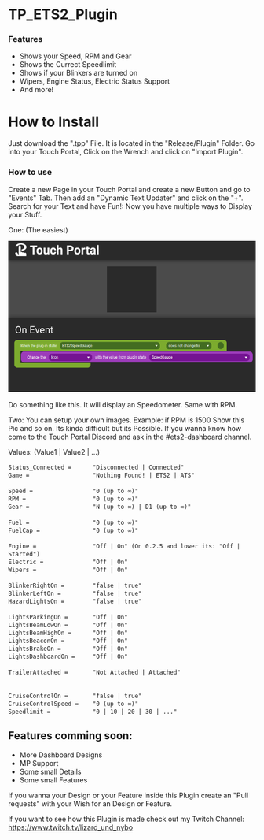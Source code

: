 # TP_ETS2_Plugin

### Features

- Shows your Speed, RPM and Gear
- Shows the Currect Speedlimit
- Shows if your Blinkers are turned on
- Wipers, Engine Status, Electric Status Support
- And more!

How to Install
=============

Just download the ".tpp" File. It is located in the "Release/Plugin" Folder.
Go into your Touch Portal, Click on the Wrench and click on "Import Plugin".



### How to use

Create a new Page in your Touch Portal and create a new Button and go to "Events" Tab. Then add an "Dynamic Text Updater" and click on the "+". Search for your Text and have Fun!:
Now you have multiple ways to Display your Stuff.

One: (The easiest)

[![](https://github.com/NyboTV/TP_ETS2_Plugin/blob/master/.github/img/1618192488295.png)](https://github.com/NyboTV/TP_ETS2_Plugin/blob/master/.github/img/1618192488295.png)

Do something like this. It will display an Speedometer. Same with RPM.


Two:
You can setup your own images. Example: if RPM is 1500 Show this Pic and so on. Its kinda difficult but its Possible. If you wanna know how come to the Touch Portal Discord and ask in the #ets2-dashboard channel.




Values: (Value1 | Value2 | ...)

	Status_Connected =      "Disconnected | Connected"
    Game =                  "Nothing Found! | ETS2 | ATS"

    Speed =                 "0 (up to ∞)"
    RPM =                   "0 (up to ∞)"
    Gear =                  "N (up to ∞) | D1 (up to ∞)"

    Fuel =                  "0 (up to ∞)"
    FuelCap =               "0 (up to ∞)"

    Engine =                "Off | On" (On 0.2.5 and lower its: "Off | Started")
    Electric =              "Off | On"
    Wipers =                "Off | On"
    
    BlinkerRightOn =        "false | true"
    BlinkerLeftOn =         "false | true"
    HazardLightsOn =        "false | true"
    
    LightsParkingOn =       "Off | On"
    LightsBeamLowOn =       "Off | On"
    LightsBeamHighOn =      "Off | On"
    LightsBeaconOn =        "Off | On"
    LightsBrakeOn =         "Off | On"
    LightsDashboardOn =     "Off | On"
    
    TrailerAttached =       "Not Attached | Attached"
    
    
    CruiseControlOn =       "false | true"
    CruiseControlSpeed =    "0 (up to ∞)"
    Speedlimit =            "0 | 10 | 20 | 30 | ..."


## Features comming soon:

- More Dashboard Designs
- MP Support
- Some small Details
- Some small Features

If you wanna your Design or your Feature inside this Plugin create an "Pull requests" with your Wish for an Design or Feature.

If you want to see how this Plugin is made check out my Twitch Channel: https://www.twitch.tv/lizard_und_nybo
